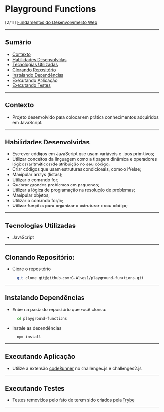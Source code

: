 # Playground Functions
[2/11] [Fundamentos do Desenvolvimento Web](https://github.com/G-Alves1/Trybe/tree/main/01_Fundamentos-do-Desenvolvimento-Web)

---

## Sumário

- [Contexto](#contexto)
- [Habilidades Desenvolvidas](#habilidades-desenvolvidas)
- [Tecnologias Utilizadas](#tecnologias-utilizadas)
- [Clonando Repositório](#clonando-repositório)
- [Instalando Dependências](#instalando-dependências)
- [Executando Aplicação](#executando-aplicação)
- [Executando Testes](#executando-testes)

---

## Contexto

* Projeto desenvolvido para colocar em prática conhecimentos adquiridos em JavaScript.

---

## Habilidades Desenvolvidas

* Escrever códigos em JavaScript que usam variáveis e tipos primitivos;
* Utilizar conceitos da linguagem como a tipagem dinâmica e operadores lógicos/aritméticos/de atribuição no seu código;
* Criar códigos que usam estruturas condicionais, como o if/else;
* Manipular arrays (listas);
* Utilizar o comando for;
* Quebrar grandes problemas em pequenos;
* Utilizar a lógica de programação na resolução de problemas;
* Manipular objetos;
* Utilizar o comando for/in;
* Utilizar funções para organizar e estruturar o seu código;

---

## Tecnologias Utilizadas

* JavaScript
 
---

## Clonando Repositório:

* Clone o repositório
  ```sh
    git clone git@github.com:G-Alves1/playground-functions.git
  ```

---

## Instalando Dependências

* Entre na pasta do repositório que você clonou:
  ```sh
    cd playground-functions
  ```

* Instale as dependências
  ```sh
    npm install
  ```

---

## Executando Aplicação

* Utilize a extensão [codeRunner](https://marketplace.visualstudio.com/items?itemName=formulahendry.code-runner) no challenges.js e challenges2.js

---

## Executando Testes

* Testes removidos pelo fato de terem sido criados pela [Trybe](https://www.betrybe.com/)

---
